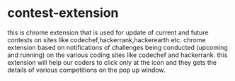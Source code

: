 # contest-extension
this is chrome extension that is used for update of current and future contests on sites like codechef,hackerrank,hackerearth etc.
chrome extension based on notifications of challenges being conducted (upcoming and running) on the various coding sites like codechef and hackerrank.
this extension will help our coders to click only at the icon and they gets the details of various competitions on the
pop up window.
